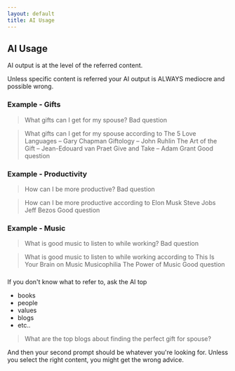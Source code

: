 ```yaml
---
layout: default
title: AI Usage
---
```


## AI Usage

AI output is at the level of the referred content.

Unless specific content is referred your AI output is ALWAYS mediocre and possible wrong.

### Example - Gifts
> What gifts can I get for my spouse?
Bad question

> What gifts can I get for my spouse according to 
> The 5 Love Languages – Gary Chapman
> Giftology – John Ruhlin
> The Art of the Gift – Jean-Edouard van Praet
> Give and Take – Adam Grant
Good question

### Example - Productivity
> How can I be more productive?
Bad question 

> How can I be more productive according to
> Elon Musk
> Steve Jobs
> Jeff Bezos
Good question

### Example - Music
> What is good music to listen to while working?
Bad question

> What is good music to listen to while working according to
> This Is Your Brain on Music
> Musicophilia
> The Power of Music
Good question

### 

If you don't know what to refer to, ask the AI top 
- books
- people
- values
- blogs
- etc..
  
> What are the top blogs about finding the perfect gift for spouse?

And then your second prompt should be whatever you're looking for. 
Unless you select the right content, you might get the wrong advice.